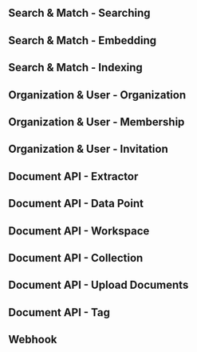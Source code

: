 

Search & Match - Searching
--------------------------

Search & Match - Embedding
--------------------------

Search & Match - Indexing
-------------------------

Organization & User - Organization
----------------------------------

Organization & User - Membership
--------------------------------

Organization & User - Invitation
--------------------------------

Document API - Extractor
------------------------

Document API - Data Point
-------------------------

Document API - Workspace
------------------------

Document API - Collection
-------------------------

Document API - Upload Documents
-------------------------------

Document API - Tag
------------------

Webhook
-------